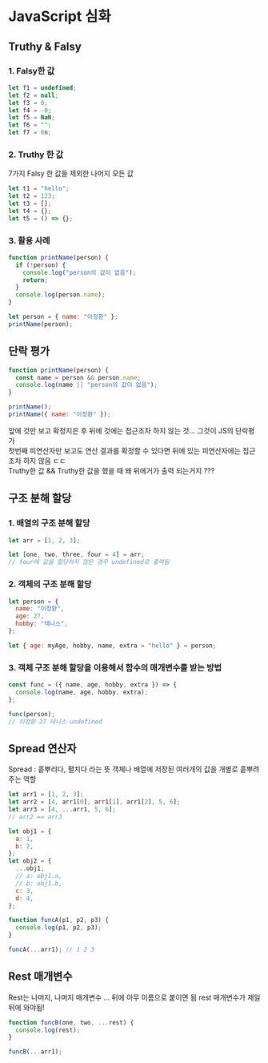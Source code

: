 # JavaScript 심화

## Truthy & Falsy

### 1. Falsy한 값

```js
let f1 = undefined;
let f2 = null;
let f3 = 0;
let f4 = -0;
let f5 = NaN;
let f6 = "";
let f7 = 0n;
```

### 2. Truthy 한 값

7가지 Falsy 한 값들 제외한 나머지 모든 값

```js
let t1 = "hello";
let t2 = 123;
let t3 = [];
let t4 = {};
let t5 = () => {};
```

### 3. 활용 사례

```js
function printName(person) {
  if (!person) {
    console.log("person의 값이 없음");
    return;
  }
  console.log(person.name);
}

let person = { name: "이정환" };
printName(person);
```

## 단락 평가

```js
function printName(person) {
  const name = person && person.name;
  console.log(name || "person의 값이 없음");
}

printName();
printName({ name: "이정환" });
```

앞에 것만 보고 확정지은 후 뒤에 것에는 접근조차 하지 않는 것... 그것이 JS의 단락평가  
첫번째 피연산자만 보고도 연산 결과를 확정할 수 있다면 뒤에 있는 피연산자에는 접근조차 하지 않음 ㄷㄷ  
Truthy한 값 && Truthy한 값을 했을 때 왜 뒤에거가 출력 되는거지 ???

## 구조 분해 할당

### 1. 배열의 구조 분해 할당

```js
let arr = [1, 2, 3];

let [one, two, three, four = 4] = arr;
// four에 값을 할당하지 않은 경우 undefined로 출력됨
```

### 2. 객체의 구조 분해 할당

```js
let person = {
  name: "이정환",
  age: 27,
  hobby: "테니스",
};

let { age: myAge, hobby, name, extra = "hello" } = person;
```

### 3. 객체 구조 분해 할당을 이용해서 함수의 매개변수를 받는 방법

```js
const func = ({ name, age, hobby, extra }) => {
  console.log(name, age, hobby, extra);
};

func(person);
// 이정환 27 테니스 undefined
```

## Spread 연산자

Spread : 흩뿌리다, 펼치다 라는 뜻
객체나 배열에 저장된 여러개의 값을 개별로 흩뿌려주는 역할

```js
let arr1 = [1, 2, 3];
let arr2 = [4, arr1[0], arr1[1], arr1[2], 5, 6];
let arr3 = [4, ...arr1, 5, 6];
// arr2 == arr3

let obj1 = {
  a: 1,
  b: 2,
};
let obj2 = {
  ...obj1,
  // a: obj1.a,
  // b: obj1.b,
  c: 3,
  d: 4,
};

function funcA(p1, p2, p3) {
  console.log(p1, p2, p3);
}

funcA(...arr1); // 1 2 3
```

## Rest 매개변수

Rest는 나머지, 나머지 매개변수
... 뒤에 아무 이름으로 붙이면 됨
rest 매개변수가 제일 뒤에 와야됨!

```js
function funcB(one, two, ...rest) {
  console.log(rest);
}

funcB(...arr1);
```

